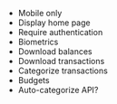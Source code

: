 * Mobile only
* Display home page
* Require authentication
* Biometrics
* Download balances
* Download transactions
* Categorize transactions
* Budgets
* Auto-categorize API?

